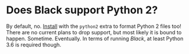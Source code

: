 # Does Black support Python 2?

By default, no. [Install](../../getting_started.md#installation) with the `python2`
extra to format Python 2 files too! There are no current plans to drop support, but most
likely it is bound to happen. Sometime. Eventually. In terms of running _Black_, at
least Python 3.6 is required though.
